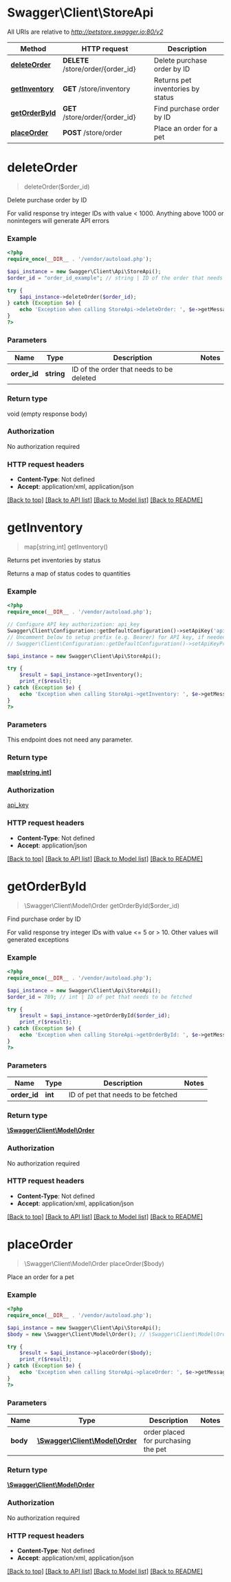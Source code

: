 # Swagger\Client\StoreApi

All URIs are relative to *http://petstore.swagger.io:80/v2*

Method | HTTP request | Description
------------- | ------------- | -------------
[**deleteOrder**](StoreApi.md#deleteOrder) | **DELETE** /store/order/{order_id} | Delete purchase order by ID
[**getInventory**](StoreApi.md#getInventory) | **GET** /store/inventory | Returns pet inventories by status
[**getOrderById**](StoreApi.md#getOrderById) | **GET** /store/order/{order_id} | Find purchase order by ID
[**placeOrder**](StoreApi.md#placeOrder) | **POST** /store/order | Place an order for a pet


# **deleteOrder**
> deleteOrder($order_id)

Delete purchase order by ID

For valid response try integer IDs with value < 1000. Anything above 1000 or nonintegers will generate API errors

### Example
```php
<?php
require_once(__DIR__ . '/vendor/autoload.php');

$api_instance = new Swagger\Client\Api\StoreApi();
$order_id = "order_id_example"; // string | ID of the order that needs to be deleted

try {
    $api_instance->deleteOrder($order_id);
} catch (Exception $e) {
    echo 'Exception when calling StoreApi->deleteOrder: ', $e->getMessage(), PHP_EOL;
}
?>
```

### Parameters

Name | Type | Description  | Notes
------------- | ------------- | ------------- | -------------
 **order_id** | **string**| ID of the order that needs to be deleted |

### Return type

void (empty response body)

### Authorization

No authorization required

### HTTP request headers

 - **Content-Type**: Not defined
 - **Accept**: application/xml, application/json

[[Back to top]](#) [[Back to API list]](../../README.md#documentation-for-api-endpoints) [[Back to Model list]](../../README.md#documentation-for-models) [[Back to README]](../../README.md)

# **getInventory**
> map[string,int] getInventory()

Returns pet inventories by status

Returns a map of status codes to quantities

### Example
```php
<?php
require_once(__DIR__ . '/vendor/autoload.php');

// Configure API key authorization: api_key
Swagger\Client\Configuration::getDefaultConfiguration()->setApiKey('api_key', 'YOUR_API_KEY');
// Uncomment below to setup prefix (e.g. Bearer) for API key, if needed
// Swagger\Client\Configuration::getDefaultConfiguration()->setApiKeyPrefix('api_key', 'Bearer');

$api_instance = new Swagger\Client\Api\StoreApi();

try {
    $result = $api_instance->getInventory();
    print_r($result);
} catch (Exception $e) {
    echo 'Exception when calling StoreApi->getInventory: ', $e->getMessage(), PHP_EOL;
}
?>
```

### Parameters
This endpoint does not need any parameter.

### Return type

[**map[string,int]**](../Model/map.md)

### Authorization

[api_key](../../README.md#api_key)

### HTTP request headers

 - **Content-Type**: Not defined
 - **Accept**: application/json

[[Back to top]](#) [[Back to API list]](../../README.md#documentation-for-api-endpoints) [[Back to Model list]](../../README.md#documentation-for-models) [[Back to README]](../../README.md)

# **getOrderById**
> \Swagger\Client\Model\Order getOrderById($order_id)

Find purchase order by ID

For valid response try integer IDs with value <= 5 or > 10. Other values will generated exceptions

### Example
```php
<?php
require_once(__DIR__ . '/vendor/autoload.php');

$api_instance = new Swagger\Client\Api\StoreApi();
$order_id = 789; // int | ID of pet that needs to be fetched

try {
    $result = $api_instance->getOrderById($order_id);
    print_r($result);
} catch (Exception $e) {
    echo 'Exception when calling StoreApi->getOrderById: ', $e->getMessage(), PHP_EOL;
}
?>
```

### Parameters

Name | Type | Description  | Notes
------------- | ------------- | ------------- | -------------
 **order_id** | **int**| ID of pet that needs to be fetched |

### Return type

[**\Swagger\Client\Model\Order**](../Model/Order.md)

### Authorization

No authorization required

### HTTP request headers

 - **Content-Type**: Not defined
 - **Accept**: application/xml, application/json

[[Back to top]](#) [[Back to API list]](../../README.md#documentation-for-api-endpoints) [[Back to Model list]](../../README.md#documentation-for-models) [[Back to README]](../../README.md)

# **placeOrder**
> \Swagger\Client\Model\Order placeOrder($body)

Place an order for a pet



### Example
```php
<?php
require_once(__DIR__ . '/vendor/autoload.php');

$api_instance = new Swagger\Client\Api\StoreApi();
$body = new \Swagger\Client\Model\Order(); // \Swagger\Client\Model\Order | order placed for purchasing the pet

try {
    $result = $api_instance->placeOrder($body);
    print_r($result);
} catch (Exception $e) {
    echo 'Exception when calling StoreApi->placeOrder: ', $e->getMessage(), PHP_EOL;
}
?>
```

### Parameters

Name | Type | Description  | Notes
------------- | ------------- | ------------- | -------------
 **body** | [**\Swagger\Client\Model\Order**](../Model/Order.md)| order placed for purchasing the pet |

### Return type

[**\Swagger\Client\Model\Order**](../Model/Order.md)

### Authorization

No authorization required

### HTTP request headers

 - **Content-Type**: Not defined
 - **Accept**: application/xml, application/json

[[Back to top]](#) [[Back to API list]](../../README.md#documentation-for-api-endpoints) [[Back to Model list]](../../README.md#documentation-for-models) [[Back to README]](../../README.md)

